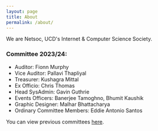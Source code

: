 ```yaml
---
layout: page
title: About
permalink: /about/
---
```


We are Netsoc, UCD's Internet & Computer Science Society.

### Committee 2023/24:

* Auditor: Fionn Murphy
* Vice Auditor: Pallavi Thapliyal
* Treasurer: Kushagra Mittal
* Ex Officio: Chris Thomas
* Head SysAdmin: Gavin Guthrie
* Events Officers: Banerjee Tamoghno, Bhumit Kaushik
* Graphic Designer: Malhar Bhattacharya
* Ordinary Committee Members: Eddie Antonio Santos

You can view previous committees [here](history).
